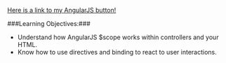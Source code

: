 [Here is a link to my AngularJS button!](https://tiy-mariefilbey-angularButton.surge.sh)

###Learning Objectives:###

* Understand how AngularJS $scope works within controllers and your HTML.
* Know how to use directives and binding to react to user interactions.
